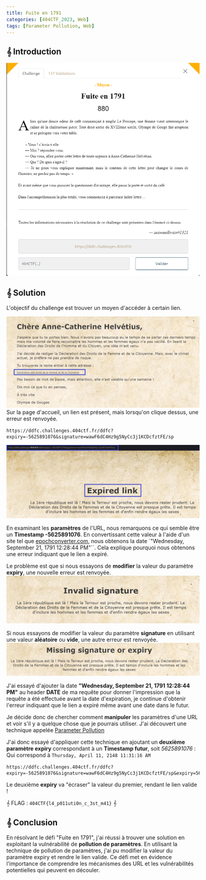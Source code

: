 ```yaml
---
title: Fuite en 1791
categories: [404CTF_2023, Web]
tags: [Parameter Pollution, Web]
---
```


## 𝄞 Introduction

![Intro](/assets/images/404CTF_2023/Web/Fuite_en_1791/intro.png)


## 𝄞 Solution
L'objectif du challenge est trouver un moyen d'accéder à certain lien.

![Accueil](/assets/images/404CTF_2023/Web/Fuite_en_1791/accueil.png)
Sur la page d'accueil, un lien est présent, mais lorsqu'on clique dessus, une erreur est renvoyée.

```
https://ddfc.challenges.404ctf.fr/ddfc?expiry=-5625891076&signature=wawF6dC4Hz9g5NyCc3j1KCDcfztFE/sp
```
![Link](/assets/images/404CTF_2023/Web/Fuite_en_1791/link.png)

En examinant les **paramètres** de l'URL, nous remarquons ce qui semble être un **Timestamp -5625891076**. En convertissant cette valeur à l'aide d'un site tel que [epochconverter.com](https://www.epochconverter.com/), nous obtenons la date `"Wednesday, September 21, 1791 12:28:44 PM"``. Cela explique pourquoi nous obtenons une erreur indiquant que le lien a expiré.

Le problème est que si nous essayons de **modifier** la valeur du paramètre **expiry**, une nouvelle erreur est renvoyée.
![Invalid](/assets/images/404CTF_2023/Web/Fuite_en_1791/invalid.png)

Si nous essayons de modifier la valeur du paramètre **signature** en utilisant une valeur **aléatoire** ou **vide**, une autre erreur est renvoyée.
![Missing](/assets/images/404CTF_2023/Web/Fuite_en_1791/missing.png)

J'ai essayé d'ajouter la date **"Wednesday, September 21, 1791 12:28:44 PM"** au header **DATE** de ma requête pour donner l'impression que la requête a été effectuée avant la date d'expiration, je continue d'obtenir l'erreur indiquant que le lien a expiré même avant une date dans le futur.

Je décide donc de chercher comment **manipuler** les paramètres d'une URL et voir s'il y a quelque chose que je pourrais utiliser. J'ai découvert une technique appelée [Parameter Pollution](https://book.hacktricks.xyz/pentesting-web/parameter-pollution)

J'ai donc essayé d'appliquer cette technique en ajoutant un **deuxième paramètre expiry** correspondant à un **Timestamp futur**, soit *5625891076* :
Qui correspond à `Thursday, April 11, 2148 11:31:16 AM`

```
https://ddfc.challenges.404ctf.fr/ddfc?expiry=-5625891076&signature=wawF6dC4Hz9g5NyCc3j1KCDcfztFE/sp&expiry=5625891076
```
Le deuxième **expiry** va "écraser" la valeur du premier, rendant le lien valide !

𝄞 FLAG : `404CTF{l4_p011uti0n_c_3st_m41}` 𝄞


## 𝄞 Conclusion
En résolvant le défi "Fuite en 1791", j'ai réussi à trouver une solution en exploitant la vulnérabilité de **pollution de paramètres**. En utilisant la technique de pollution de paramètres, j'ai pu modifier la valeur du paramètre expiry et rendre le lien valide. Ce défi met en évidence l'importance de comprendre les mécanismes des URL et les vulnérabilités potentielles qui peuvent en découler.



















